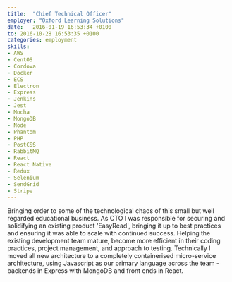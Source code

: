 ```yaml
---
title:  "Chief Technical Officer"
employer: "Oxford Learning Solutions"
date:   2016-01-19 16:53:34 +0100
to: 2016-10-28 16:53:35 +0100
categories: employment
skills:
- AWS
- CentOS
- Cordova
- Docker
- ECS
- Electron
- Express
- Jenkins
- Jest
- Mocha
- MongoDB
- Node
- Phantom
- PHP
- PostCSS
- RabbitMQ
- React
- React Native
- Redux
- Selenium
- SendGrid
- Stripe
---
```


Bringing order to some of the technological chaos of this small but well regarded educational business. As CTO I was responsible for securing and solidifying an existing product 'EasyRead', bringing it up to best practices and ensuring it was able to scale with continued success. Helping the existing development team mature, become more efficient in their coding practices, project management, and approach to testing. Technically I moved all new architecture to a completely containerised micro-service architecture, using Javascript as our primary language across the team - backends in Express with MongoDB and front ends in React.
